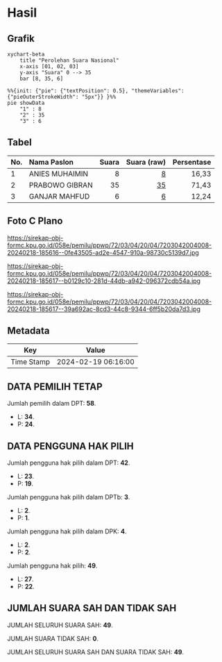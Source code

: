 # Hasil

## Grafik

```mermaid
xychart-beta
    title "Perolehan Suara Nasional"
    x-axis [01, 02, 03]
    y-axis "Suara" 0 --> 35
    bar [8, 35, 6]
```

```mermaid
%%{init: {"pie": {"textPosition": 0.5}, "themeVariables": {"pieOuterStrokeWidth": "5px"}} }%%
pie showData
    "1" : 8
    "2" : 35
    "3" : 6
```

## Tabel

| No. | Nama Paslon    | Suara | Suara (raw) | Persentase |
|:--- |:-------------- | -----:| -----------:| ----------:|
| 1   | ANIES MUHAIMIN | 8     | [8][p-1]    | 16,33      |
| 2   | PRABOWO GIBRAN | 35    | [35][p-2]   | 71,43      |
| 3   | GANJAR MAHFUD  | 6     | [6][p-3]    | 12,24      |


[p-1]: https://github.com/gigit-pemilu/pemilu-2024/blob/main/pilpres/hitung-suara/sub/72-sulawesi-tengah/sub/03-donggala/sub/04-rio-pakava/sub/2004-lalundu/sub/008-tps/sub/paslon-1.txt
[p-2]: https://github.com/gigit-pemilu/pemilu-2024/blob/main/pilpres/hitung-suara/sub/72-sulawesi-tengah/sub/03-donggala/sub/04-rio-pakava/sub/2004-lalundu/sub/008-tps/sub/paslon-2.txt
[p-3]: https://github.com/gigit-pemilu/pemilu-2024/blob/main/pilpres/hitung-suara/sub/72-sulawesi-tengah/sub/03-donggala/sub/04-rio-pakava/sub/2004-lalundu/sub/008-tps/sub/paslon-3.txt

## Foto C Plano

https://sirekap-obj-formc.kpu.go.id/058e/pemilu/ppwp/72/03/04/20/04/7203042004008-20240218-185616--0fe43505-ad2e-4547-910a-98730c5139d7.jpg

https://sirekap-obj-formc.kpu.go.id/058e/pemilu/ppwp/72/03/04/20/04/7203042004008-20240218-185617--b0129c10-281d-44db-a942-096372cdb54a.jpg

https://sirekap-obj-formc.kpu.go.id/058e/pemilu/ppwp/72/03/04/20/04/7203042004008-20240218-185617--39a692ac-8cd3-44c8-9344-6ff5b20da7d3.jpg


## Metadata

| Key        | Value               |
| ---------- | ------------------- |
| Time Stamp | 2024-02-19 06:16:00 |


## DATA PEMILIH TETAP

Jumlah pemilih dalam DPT: **58**.
 * L: **34**.
 * P: **24**.

## DATA PENGGUNA HAK PILIH

Jumlah pengguna hak pilih dalam DPT: **42**.
 * L: **23**.
 * P: **19**.

Jumlah pengguna hak pilih dalam DPTb: **3**.
 * L: **2**.
 * P: **1**.

Jumlah pengguna hak pilih dalam DPK: **4**.
 * L: **2**.
 * P: **2**.

Jumlah pengguna hak pilih: **49**.
 * L: **27**.
 * P: **22**.

## JUMLAH SUARA SAH DAN TIDAK SAH

JUMLAH SELURUH SUARA SAH: **49**.

JUMLAH SUARA TIDAK SAH: **0**.

JUMLAH SELURUH SUARA SAH DAN SUARA TIDAK SAH: **49**.


